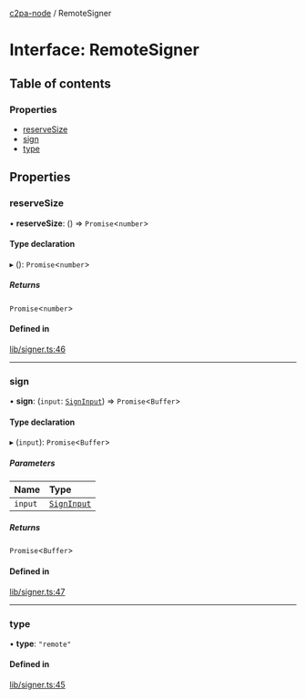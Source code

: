 [c2pa-node](../README.md) / RemoteSigner

# Interface: RemoteSigner

## Table of contents

### Properties

- [reserveSize](RemoteSigner.md#reservesize)
- [sign](RemoteSigner.md#sign)
- [type](RemoteSigner.md#type)

## Properties

### reserveSize

• **reserveSize**: () => `Promise`<`number`\>

#### Type declaration

▸ (): `Promise`<`number`\>

##### Returns

`Promise`<`number`\>

#### Defined in

[lib/signer.ts:46](https://github.com/crandmck/c2pa-node/blob/34230bb/js-src/lib/signer.ts#L46)

___

### sign

• **sign**: (`input`: [`SignInput`](SignInput.md)) => `Promise`<`Buffer`\>

#### Type declaration

▸ (`input`): `Promise`<`Buffer`\>

##### Parameters

| Name | Type |
| :------ | :------ |
| `input` | [`SignInput`](SignInput.md) |

##### Returns

`Promise`<`Buffer`\>

#### Defined in

[lib/signer.ts:47](https://github.com/crandmck/c2pa-node/blob/34230bb/js-src/lib/signer.ts#L47)

___

### type

• **type**: ``"remote"``

#### Defined in

[lib/signer.ts:45](https://github.com/crandmck/c2pa-node/blob/34230bb/js-src/lib/signer.ts#L45)
